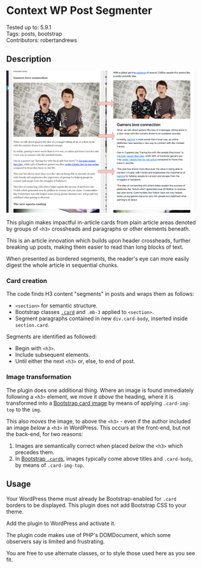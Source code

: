 # Context WP Post Segmenter

Tested up to: 5.9.1  
Tags: posts, bootstrap  
Contributors: robertandrews  

## Description

![Plugin screenshot](screenshot.png)

This plugin makes impactful in-article cards from plain article areas denoted by groups of `<h3>` crossheads and paragraphs or other elements beneath.

This is an article innovation which builds upon header crossheads, further breaking up posts, making them easier to read than long blocks of text.

When presented as bordered segments, the reader's eye can more easily digest the whole article in sequential chunks.

### Card creation

The code finds H3 content "segments" in posts and wraps them as follows:

* `<section>` for semantic structure.
* Bootstrap classes [`.card`](https://getbootstrap.com/docs/5.0/components/card/) and `.mb-3` applied to `<section>`.
* Segment paragraphs contained in new `div.card-body`, inserted inside `section.card`.

Segments are identified as followed:

* Begin with `<h3>`.
* Include subsequent elements.
* Until either the next `<h3>` or, else, to end of post.

### Image transformation

The plugin does one additional thing. Where an image is found immediately following a `<h3>` element, we move it _above_ the heading, where it is transformed into a [Bootstrap card image](https://getbootstrap.com/docs/5.0/components/card/#images) by means of applying `.card-img-top` to the `img`.

This also _moves_ the image, to above the `<h3>` - even if the author included an image _below_ a `<h3>` in WordPress. This occurs at the front-end, but not the back-end, for two reasons:

1. Images are semantically correct when placed _below_ the `<h3>` which precedes them.
2. In [Bootstrap `.card`s](https://getbootstrap.com/docs/5.0/components/card/), images typically come above titles and `.card-body`, by means of `.card-img-top`.

## Usage

Your WordPress theme must already be Bootstrap-enabled for `.card` borders to be displayed. This plugin does not add Bootstrap CSS to your theme.

Add the plugin to WordPress and activate it.

The plugin code makes use of PHP's DOMDocument, which some observers say is limited and frustrating.

 You are free to use alternate classes, or to style those used here as you see fit.
